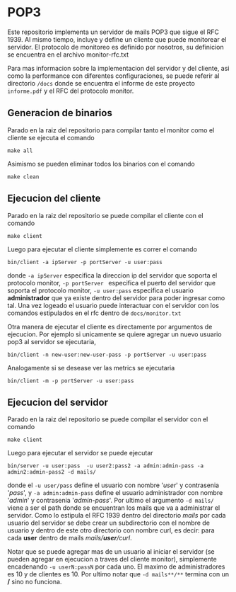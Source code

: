 # POP3
Este repositorio implementa un servidor de mails POP3 que sigue el RFC 1939. Al mismo tiempo, incluye y define un cliente que puede monitorear el servidor. El protocolo de monitoreo es definido por nosotros, su definicion se encuentra en el archivo monitor-rfc.txt

Para mas informacion sobre la implementacion del servidor y del cliente, asi como la performance con diferentes configuraciones, se puede referir al directorio `/docs` donde se encuentra el informe de este proyecto `informe.pdf` y el RFC del protocolo monitor.

## Generacion de binarios
Parado en la raiz del repositorio para compilar tanto el monitor como el cliente se ejecuta el comando

```
make all
```

Asimismo se pueden eliminar todos los binarios con el comando

```
make clean
```

## Ejecucion del cliente
Parado en la raiz del repositorio se puede compilar el cliente con el comando

```
make client
```

Luego para ejecutar el cliente simplemente es correr el comando

```
bin/client -a ipServer -p portServer -u user:pass 
```
donde `-a ipServer` especifica la direccion ip del servidor que soporta el protocolo monitor, `-p portServer ` especifica el puerto del servidor que soporta el protocolo monitor, `-u user:pass` especifica el usuario **administrador** que ya existe dentro del servidor para poder ingresar como tal. Una vez logeado el usuario puede interactuar con el servidor con los comandos estipulados en el rfc dentro de `docs/monitor.txt`

Otra manera de ejecutar el cliente es directamente por argumentos de ejecucion. Por ejemplo si unicamente se quiere agregar un nuevo usuario pop3 al servidor se ejecutaria, 
```
bin/client -n new-user:new-user-pass -p portServer -u user:pass 
```
Analogamente si se desease ver las metrics se ejecutaria 
```
bin/client -m -p portServer -u user:pass 
```

## Ejecucion del servidor
Parado en la raiz del repositorio se puede compilar el servidor con el comando

```
make client
```

Luego para ejecutar el servidor se puede ejecutar

```
bin/server -u user:pass  -u user2:pass2 -a admin:admin-pass -a admin2:admin-pass2 -d mails/
```

donde el `-u user/pass` define el usuario con nombre '_user_' y contrasenia '_pass_', y `-a admin:admin-pass` define el usuario administrador con nombre '_admin_' y contrasenia '_admin-pass_'. Por ultimo el argumento `-d mails/` viene a ser el path donde se encuentran los mails que va a administrar el servidor. Como lo estipula el RFC 1939 dentro del directorio _mails_ por cada usuario del servidor se debe crear un subdirectorio con el nombre de usuario y dentro de este otro directorio con nombre curl, es decir: para cada **user** dentro de mails  _mails/**user**/curl_.

Notar que se puede agregar mas de un usuario al iniciar el servidor (se pueden agregar en ejecucion a traves del cliente monitor), simplemente encadenando `-u userN:passN` por cada uno. El maximo de administradores es 10 y de clientes es 10. Por ultimo notar que `-d mails**/**` termina con un **/** sino no funciona.
